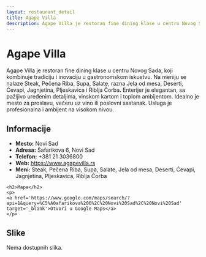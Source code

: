 ```yaml
---
layout: restaurant_detail
title: Agape Villa
description: Agape Villa je restoran fine dining klase u centru Novog Sada, koji kombinuje tradiciju i inovaciju u gastronomskom iskustvu. Na meniju se nalaze Steak, Pečena Riba, Supa, Salate, razna Jela od mesa, Deserti, Ćevapi, Jagnjetina, Pljeskavica i Riblja Čorba. Enterijer je elegantan, sa pažljivo uređenim detaljima, vinskom kartom i toplom ambijentom. Idealno je mesto za proslavu, večeru uz vino ili poslovni sastanak. Usluga je profesionalna i ambijent na visokom nivou.
---
```


# Agape Villa
<p class="description">Agape Villa je restoran fine dining klase u centru Novog Sada, koji kombinuje tradiciju i inovaciju u gastronomskom iskustvu. Na meniju se nalaze Steak, Pečena Riba, Supa, Salate, razna Jela od mesa, Deserti, Ćevapi, Jagnjetina, Pljeskavica i Riblja Čorba. Enterijer je elegantan, sa pažljivo uređenim detaljima, vinskom kartom i toplom ambijentom. Idealno je mesto za proslavu, večeru uz vino ili poslovni sastanak. Usluga je profesionalna i ambijent na visokom nivou.</p>

<div class="left-column text-content">
    <h2>Informacije</h2>
    <ul>
        <li><strong>Mesto:</strong> Novi Sad</li>
        <li><strong>Adresa:</strong> Šafarikova 6, Novi Sad</li>
        <li><strong>Telefon:</strong> +381 21 3036800</li>
        <li><strong>Web:</strong> <a href='https://www.agapevilla.rs' target='_blank'>https://www.agapevilla.rs</a></li>
        <li><strong>Meni:</strong> Steak, Pečena Riba, Supa, Salate, Jela od mesa, Deserti, Ćevapi, Jagnjetina, Pljeskavica, Riblja Čorba</li>
    </ul>

    <h2>Mapa</h2>
    <p>
    <a href='https://www.google.com/maps/search/?api=1&query=%C5%A0afarikova%206%2C%20Novi%20Sad%2C%20Novi%20Sad' target='_blank'>Otvori u Google Maps</a>
    </p>
</div>

<div class="right-column">
    <h2>Slike</h2>
    <div class="images-grid">
<p>Nema dostupnih slika.</p>
    </div>
</div>